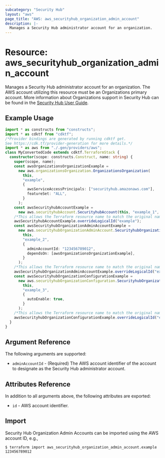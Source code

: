 ```yaml
---
subcategory: "Security Hub"
layout: "aws"
page_title: "AWS: aws_securityhub_organization_admin_account"
description: |-
  Manages a Security Hub administrator account for an organization.
---
```


# Resource: aws_securityhub_organization_admin_account

Manages a Security Hub administrator account for an organization. The AWS account utilizing this resource must be an Organizations primary account. More information about Organizations support in Security Hub can be found in the [Security Hub User Guide](https://docs.aws.amazon.com/securityhub/latest/userguide/designate-orgs-admin-account.html).

## Example Usage

```typescript
import * as constructs from "constructs";
import * as cdktf from "cdktf";
/*Provider bindings are generated by running cdktf get.
See https://cdk.tf/provider-generation for more details.*/
import * as aws from "./.gen/providers/aws";
class MyConvertedCode extends cdktf.TerraformStack {
  constructor(scope: constructs.Construct, name: string) {
    super(scope, name);
    const awsOrganizationsOrganizationExample =
      new aws.organizationsOrganization.OrganizationsOrganization(
        this,
        "example",
        {
          awsServiceAccessPrincipals: ["securityhub.amazonaws.com"],
          featureSet: "ALL",
        }
      );
    const awsSecurityhubAccountExample =
      new aws.securityhubAccount.SecurityhubAccount(this, "example_1", {});
    /*This allows the Terraform resource name to match the original name. You can remove the call if you don't need them to match.*/
    awsSecurityhubAccountExample.overrideLogicalId("example");
    const awsSecurityhubOrganizationAdminAccountExample =
      new aws.securityhubOrganizationAdminAccount.SecurityhubOrganizationAdminAccount(
        this,
        "example_2",
        {
          adminAccountId: "123456789012",
          dependsOn: [awsOrganizationsOrganizationExample],
        }
      );
    /*This allows the Terraform resource name to match the original name. You can remove the call if you don't need them to match.*/
    awsSecurityhubOrganizationAdminAccountExample.overrideLogicalId("example");
    const awsSecurityhubOrganizationConfigurationExample =
      new aws.securityhubOrganizationConfiguration.SecurityhubOrganizationConfiguration(
        this,
        "example_3",
        {
          autoEnable: true,
        }
      );
    /*This allows the Terraform resource name to match the original name. You can remove the call if you don't need them to match.*/
    awsSecurityhubOrganizationConfigurationExample.overrideLogicalId("example");
  }
}

```

## Argument Reference

The following arguments are supported:

* `adminAccountId` - (Required) The AWS account identifier of the account to designate as the Security Hub administrator account.

## Attributes Reference

In addition to all arguments above, the following attributes are exported:

* `id` - AWS account identifier.

## Import

Security Hub Organization Admin Accounts can be imported using the AWS account ID, e.g.,

```
$ terraform import aws_securityhub_organization_admin_account.example 123456789012
```

<!-- cache-key: cdktf-0.17.0-pre.15 input-6abd387dcd3b7de0f226c8440620ee2513f93ab751163f8edb793f1d4931ef07 -->
